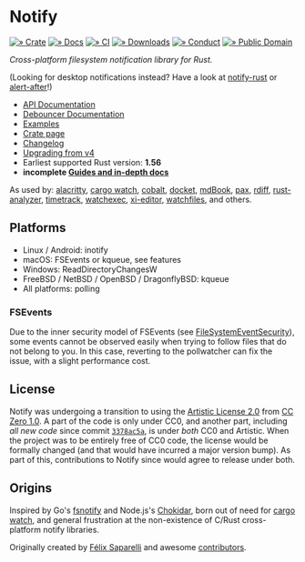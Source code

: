 # Notify

[![» Crate](https://flat.badgen.net/crates/v/notify)][crate]
[![» Docs](https://flat.badgen.net/badge/api/docs.rs/df3600)][docs]
[![» CI](https://flat.badgen.net/github/checks/notify-rs/notify/main)][build]
[![» Downloads](https://flat.badgen.net/crates/d/notify)][crate]
[![» Conduct](https://flat.badgen.net/badge/contributor/covenant/5e0d73)][coc]
[![» Public Domain](https://flat.badgen.net/badge/license/CC0-1.0/purple)][cc0]

_Cross-platform filesystem notification library for Rust._

(Looking for desktop notifications instead? Have a look at [notify-rust] or
[alert-after]!)

- [API Documentation][docs]
- [Debouncer Documentation][debouncer]
- [Examples][examples]
- [Crate page][crate]
- [Changelog][changelog]
- [Upgrading from v4](UPGRADING_V4_TO_V5.md)
- Earliest supported Rust version: **1.56**
- **incomplete [Guides and in-depth docs][wiki]**

As used by: [alacritty], [cargo watch], [cobalt], [docket], [mdBook], [pax],
[rdiff], [rust-analyzer], [timetrack], [watchexec], [xi-editor], [watchfiles],
and others.

## Platforms

- Linux / Android: inotify
- macOS: FSEvents or kqueue, see features
- Windows: ReadDirectoryChangesW
- FreeBSD / NetBSD / OpenBSD / DragonflyBSD: kqueue
- All platforms: polling

### FSEvents

Due to the inner security model of FSEvents (see [FileSystemEventSecurity]),
some events cannot be observed easily when trying to follow files that do not
belong to you. In this case, reverting to the pollwatcher can fix the issue,
with a slight performance cost.

## License

Notify was undergoing a transition to using the
[Artistic License 2.0][artistic] from [CC Zero 1.0][cc0]. A part of
the code is only under CC0, and another part, including _all new code_ since
commit [`3378ac5a`], is under _both_ CC0 and Artistic. When the project was to be
entirely free of CC0 code, the license would be formally changed (and that would
have incurred a major version bump). As part of this, contributions to Notify since
would agree to release under both.

[`3378ac5a`]: https://github.com/notify-rs/notify/commit/3378ac5ad5f174dfeacce6edadd7ded1a08d384e

## Origins

Inspired by Go's [fsnotify] and Node.js's [Chokidar], born out of need for
[cargo watch], and general frustration at the non-existence of C/Rust
cross-platform notify libraries.

Originally created by [Félix Saparelli] and awesome [contributors].

[Chokidar]: https://github.com/paulmillr/chokidar
[FileSystemEventSecurity]: https://developer.apple.com/library/mac/documentation/Darwin/Conceptual/FSEvents_ProgGuide/FileSystemEventSecurity/FileSystemEventSecurity.html
[debouncer]: https://github.com/notify-rs/notify/tree/main/notify-debouncer-mini
[Félix Saparelli]: https://passcod.name
[alacritty]: https://github.com/jwilm/alacritty
[alert-after]: https://github.com/frewsxcv/alert-after
[artistic]: ./LICENSE.ARTISTIC
[build]: https://github.com/notify-rs/notify/actions
[cargo watch]: https://github.com/passcod/cargo-watch
[cc0]: ./LICENSE
[changelog]: ./CHANGELOG.md
[cobalt]: https://github.com/cobalt-org/cobalt.rs
[coc]: http://contributor-covenant.org/version/1/4/
[contributors]: https://github.com/notify-rs/notify/graphs/contributors
[crate]: https://crates.io/crates/notify
[docket]: https://iwillspeak.github.io/docket/
[docs]: https://docs.rs/notify/5.0.0-pre.16/notify/
[fsnotify]: https://github.com/go-fsnotify/fsnotify
[handlebars-iron]: https://github.com/sunng87/handlebars-iron
[hotwatch]: https://github.com/francesca64/hotwatch
[mdBook]: https://github.com/rust-lang-nursery/mdBook
[notify-rust]: https://github.com/hoodie/notify-rust
[pax]: https://pax.js.org/
[rdiff]: https://github.com/dyule/rdiff
[rust-analyzer]: https://github.com/rust-analyzer/rust-analyzer
[serde]: https://serde.rs/
[timetrack]: https://github.com/joshmcguigan/timetrack
[watchexec]: https://github.com/mattgreen/watchexec
[wiki]: https://github.com/notify-rs/notify/wiki
[xi-editor]: https://xi-editor.io/
[watchfiles]: https://watchfiles.helpmanual.io/
[examples]: examples/